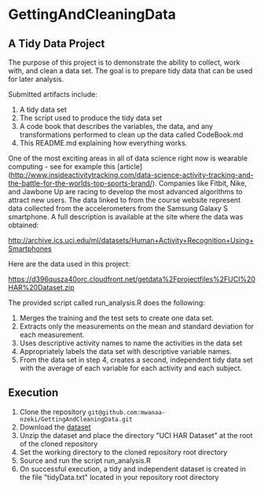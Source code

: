 # GettingAndCleaningData
## A Tidy Data Project

The purpose of this project is to demonstrate the ability to collect, work with, and clean a data set. The goal is to prepare tidy data that can be used for later analysis. 

Submitted artifacts include:

1. A tidy data set
2. The script used to produce the tidy data set
3. A code book that describes the variables, the data, and any transformations performed to clean up the data called CodeBook.md
4. This README.md explaining how everything works. 
 
One of the most exciting areas in all of data science right now is wearable computing - see for example this [article] (http://www.insideactivitytracking.com/data-science-activity-tracking-and-the-battle-for-the-worlds-top-sports-brand/). Companies like Fitbit, Nike, and Jawbone Up are racing to develop the most advanced algorithms to attract new users. The data linked to from the course website represent data collected from the accelerometers from the Samsung Galaxy S smartphone. A full description is available at the site where the data was obtained: 

http://archive.ics.uci.edu/ml/datasets/Human+Activity+Recognition+Using+Smartphones 

Here are the data used in this project:

https://d396qusza40orc.cloudfront.net/getdata%2Fprojectfiles%2FUCI%20HAR%20Dataset.zip 


The provided script called run_analysis.R does the following:

1. Merges the training and the test sets to create one data set.
2. Extracts only the measurements on the mean and standard deviation for each measurement. 
3. Uses descriptive activity names to name the activities in the data set
4. Appropriately labels the data set with descriptive variable names. 
5. From the data set in step 4, creates a second, independent tidy data set with the average of each variable for each activity and each subject.
 
## Execution
1. Clone the repository `git@github.com:mwanaa-nzeki/GettingAndCleaningData.git`
2. Download the [dataset](https://d396qusza40orc.cloudfront.net/getdata%2Fprojectfiles%2FUCI%20HAR%20Dataset.zip)
3. Unzip the dataset and place the directory "UCI HAR Dataset" at the root of the cloned repository
4. Set the working directory to the cloned repository root directory
5. Source and run the script run_analysis.R 
6. On successful execution, a tidy and independent dataset is created in the file "tidyData.txt" located in your repository root directory
